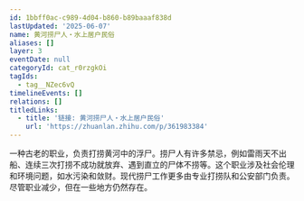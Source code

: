 ```yaml
---
id: 1bbff0ac-c989-4d04-b860-b89baaaf838d
lastUpdated: '2025-06-07'
name: 黄河捞尸人・水上居户民俗
aliases: []
layer: 3
eventDate: null
categoryId: cat_r0rzgkOi
tagIds:
  - tag__NZec6vQ
timelineEvents: []
relations: []
titledLinks:
  - title: '链接: 黄河捞尸人・水上居户民俗'
    url: 'https://zhuanlan.zhihu.com/p/361983384'
---
```

一种古老的职业，负责打捞黄河中的浮尸。捞尸人有许多禁忌，例如雷雨天不出船、连续三次打捞不成功就放弃、遇到直立的尸体不捞等。这个职业涉及社会伦理和环境问题，如水污染和敛财。现代捞尸工作更多由专业打捞队和公安部门负责。尽管职业减少，但在一些地方仍然存在。

